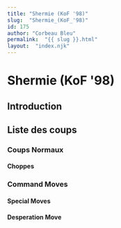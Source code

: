 ```yaml
---
title: "Shermie (KoF '98)"
slug:  "Shermie_(KoF_'98)"
id: 175
author: "Corbeau Bleu"
permalink:  "{{ slug }}.html"
layout:  "index.njk"
---
```


# Shermie (KoF '98)

## Introduction

## Liste des coups

### Coups Normaux

#### Choppes

### Command Moves

#### Special Moves

#### Desperation Move

